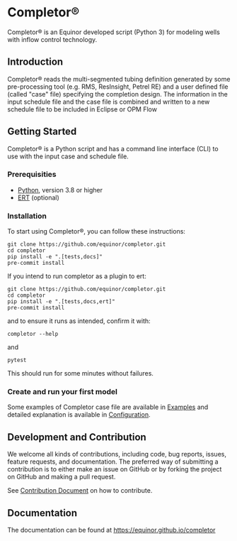 # Completor®
Completor® is an Equinor developed script (Python 3) for modeling wells with inflow control technology.

## Introduction
Completor® reads the multi-segmented tubing definition generated by some pre-processing tool
(e.g. RMS, ResInsight, Petrel RE) and a user defined file (called "case" file) specifying the completion design.
The information in the input schedule file and the case file is combined
and written to a new schedule file to be included in Eclipse or OPM Flow

## Getting Started
Completor® is a Python script and has a command line interface (CLI) to use with the input case and schedule file.

### Prerequisities
* [Python](https://www.python.org/), version 3.8 or higher
* [ERT](https://github.com/equinor/ert) (optional)

### Installation
To start using Completor®, you can follow these instructions:
```shell
git clone https://github.com/equinor/completor.git
cd completor
pip install -e ".[tests,docs]"
pre-commit install
```
If you intend to run completor as a plugin to ert:
```shell
git clone https://github.com/equinor/completor.git
cd completor
pip install -e ".[tests,docs,ert]"
pre-commit install
```
and to ensure it runs as intended, confirm it with:
```shell
completor --help
```
and
```shell
pytest
```
This should run for some minutes without failures.

### Create and run your first model

Some examples of Completor case file are available in [Examples](documentation/docs/about/examples.mdx) and detailed explanation is available in [Configuration](documentation/docs/about/configuration.mdx).

## Development and Contribution

We welcome all kinds of contributions, including code, bug reports, issues, feature requests, and documentation.
The preferred way of submitting a contribution is to either make an issue on GitHub or by forking the project on GitHub
and making a pull request.

See [Contribution Document](documentation/docs/contribution_guide.mdx) on how to contribute.

## Documentation

The documentation can be found at https://equinor.github.io/completor
